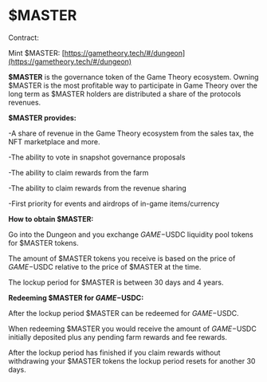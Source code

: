 # $MASTER

Contract:&#x20;

Mint $MASTER: [https://gametheory.tech/#/dungeon](https://gametheory.tech/#/dungeon)



**$MASTER** is the governance token of the Game Theory ecosystem. Owning $MASTER is the most profitable way to participate in Game Theory over the long term as $MASTER holders are distributed a share of the protocols revenues.&#x20;



**$MASTER provides:**

\-A share of revenue in the Game Theory ecosystem from the sales tax, the NFT marketplace and more.

\-The ability to vote in snapshot governance proposals

\-The ability to claim rewards from the farm

\-The ability to claim rewards from the revenue sharing

\-First priority for events and airdrops of in-game items/currency&#x20;



**How to obtain $MASTER:**

Go into the Dungeon and you exchange $GAME-$USDC liquidity pool tokens for $MASTER tokens.

The amount of $MASTER tokens you receive is based on the price of $GAME-$USDC relative to the price of $MASTER at the time.

The lockup period for $MASTER is between 30 days and 4 years.



**Redeeming $MASTER for $GAME-$USDC:**

After the lockup period $MASTER can be redeemed for $GAME-$USDC.

When redeeming $MASTER you would receive the amount of $GAME-$USDC initially deposited plus any pending farm rewards and fee rewards.

After the lockup period has finished if you claim rewards without withdrawing your $MASTER tokens the lockup period resets for another 30 days.&#x20;

